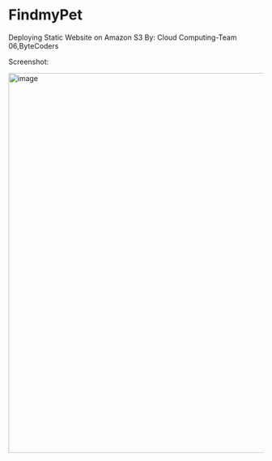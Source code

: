 # FindmyPet
Deploying Static Website on Amazon S3 By: Cloud Computing-Team 06,ByteCoders

Screenshot:

<img width="750" alt="image" src="https://user-images.githubusercontent.com/89348093/193865502-1e49d656-5965-42e6-97b1-0f2791761217.png">
